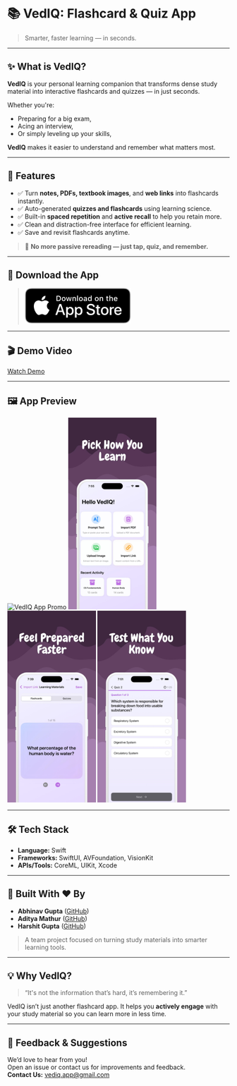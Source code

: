 # 📚 VedIQ: Flashcard & Quiz App

> Smarter, faster learning — in seconds.

---

## ✨ What is VedIQ?

**VedIQ** is your personal learning companion that transforms dense study material into interactive flashcards and quizzes — in just seconds.

Whether you're:
- Preparing for a big exam,
- Acing an interview,
- Or simply leveling up your skills,

**VedIQ** makes it easier to understand and remember what matters most.

---

## 🚀 Features

- ✅ Turn **notes, PDFs, textbook images**, and **web links** into flashcards instantly.
- ✅ Auto-generated **quizzes and flashcards** using learning science.
- ✅ Built-in **spaced repetition** and **active recall** to help you retain more.
- ✅ Clean and distraction-free interface for efficient learning.
- ✅ Save and revisit flashcards anytime.

> 📌 **No more passive rereading — just tap, quiz, and remember.**

---

## 📱 Download the App

> [![Download on the App Store](media/Download_on_the_App_Store_Badge_US-UK_RGB_blk_092917.svg)](https://apps.apple.com/us/app/vediq-flashcards-quiz-app/id6748696401)

---

## 🎬 Demo Video  

[Watch Demo](https://drive.google.com/file/d/1b_Pwn0XYOYufXxL7VqYZ2htcf9LKHIDO/view?usp=sharing)

---

## 🖼️ App Preview

<p>
  <img src="media/vediq-promo.gif" height="435" alt="VedIQ App Promo" />
  <img src="media/home.jpeg" height="435" alt="Home Screen" />
  <img src="media/Flashcards.jpeg" height="435" alt="Flashcards Screen" />
  <img src="media/Quiz.jpeg" height="435" alt="Quiz Screen" />
</p>

---

## 🛠 Tech Stack

- **Language:** Swift  
- **Frameworks:** SwiftUI, AVFoundation, VisionKit  
- **APIs/Tools:** CoreML, UIKit, Xcode  

---

## 👥 Built With ❤️ By

- **Abhinav Gupta** ([GitHub](https://github.com/abhinav9573))  
- **Aditya Mathur** ([GitHub](https://github.com/adityam2003))  
- **Harshit Gupta** ([GitHub](https://github.com/harshitgupta0106))  

> A team project focused on turning study materials into smarter learning tools.

---

## 💡 Why VedIQ?

> “It's not the information that’s hard, it’s remembering it.”

VedIQ isn’t just another flashcard app. It helps you **actively engage** with your study material so you can learn more in less time.

---
## 🙌 Feedback & Suggestions

We’d love to hear from you!  
Open an issue or contact us for improvements and feedback.  
**Contact Us:** [vediq.app@gmail.com](mailto:vediq.app@gmail.com)

